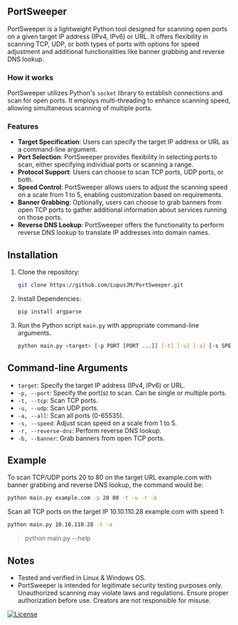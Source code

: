 ## PortSweeper

PortSweeper is a lightweight Python tool designed for scanning open ports on a given target IP address (IPv4, IPv6) or URL. It offers flexibility in scanning TCP, UDP, or both types of ports with options for speed adjustment and additional functionalities like banner grabbing and reverse DNS lookup.

### How it works

PortSweeper utilizes Python's `socket` library to establish connections and scan for open ports. It employs multi-threading to enhance scanning speed, allowing simultaneous scanning of multiple ports.

### Features

- **Target Specification**: Users can specify the target IP address or URL as a command-line argument.
- **Port Selection**: PortSweeper provides flexibility in selecting ports to scan, either specifying individual ports or scanning a range.
- **Protocol Support**: Users can choose to scan TCP ports, UDP ports, or both.
- **Speed Control**: PortSweeper allows users to adjust the scanning speed on a scale from 1 to 5, enabling customization based on requirements.
- **Banner Grabbing**: Optionally, users can choose to grab banners from open TCP ports to gather additional information about services running on those ports.
- **Reverse DNS Lookup**: PortSweeper offers the functionality to perform reverse DNS lookup to translate IP addresses into domain names.

## Installation

1. Clone the repository:

    ```bash
    git clone https://github.com/LupusJM/PortSweeper.git
    ```

3. Install Dependencies:

   ```bash
   pip install argparse
   ```

2. Run the Python script `main.py` with appropriate command-line arguments.
    ```bash
    python main.py <target> [-p PORT [PORT ...]] [-t] [-u] [-a] [-s SPEED] [-r] [-b]
    ```

## Command-line Arguments

- `target`: Specify the target IP address (IPv4, IPv6) or URL.
- `-p, --port`: Specify the port(s) to scan. Can be single or multiple ports.
- `-t, --tcp`: Scan TCP ports.
- `-u, --udp`: Scan UDP ports.
- `-a, --all`: Scan all ports (0-65535).
- `-s, --speed`: Adjust scan speed on a scale from 1 to 5.
- `-r, --reverse-dns`: Perform reverse DNS lookup.
- `-b, --banner`: Grab banners from open TCP ports.

## Example

To scan TCP/UDP ports 20 to 80 on the target URL example.com with banner grabbing and reverse DNS lookup, the command would be:
```bash
python main.py example.com -p 20 80 -t -u -r -b
```

Scan all TCP ports on the target IP 10.10.110.28 example.com with speed 1:
```bash
python main.py 10.10.110.28 -t -a
```

>python main.py --help
## Notes
- Tested and verified in Linux & Windows OS.
- PortSweeper is intended for legitimate security testing purposes only. Unauthorized scanning may violate laws and regulations. Ensure proper authorization before use. Creators are not responsible for misuse.

[![License](https://img.shields.io/badge/license-MIT-blue.svg)](https://github.com/lupusjm/PortSweeper/blob/main/LICENSE)

